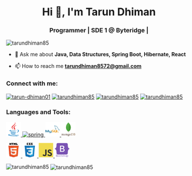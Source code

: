 <h1 align="center">Hi 👋, I'm Tarun Dhiman</h1>
<h3 align="center">Programmer | SDE 1 @ Byteridge |</h3>

<p align="left"> <img src="https://komarev.com/ghpvc/?username=tarundhiman85&label=Profile%20views&color=0e75b6&style=flat" alt="tarundhiman85" /> </p>


- 💬 Ask me about **Java, Data Structures, Spring Boot, Hibernate, React**

- 📫 How to reach me **tarundhiman8572@gmail.com**

<h3 align="left">Connect with me:</h3>
<p align="left">
<a href="https://linkedin.com/in/tarun-dhiman01" target="blank"><img align="center" src="https://raw.githubusercontent.com/rahuldkjain/github-profile-readme-generator/master/src/images/icons/Social/linked-in-alt.svg" alt="tarun-dhiman01" height="30" width="40" /></a>
<a href="https://www.codechef.com/users/tarundhiman85" target="blank"><img align="center" src="https://cdn.jsdelivr.net/npm/simple-icons@3.1.0/icons/codechef.svg" alt="tarundhiman85" height="30" width="40" /></a>
<a href="https://www.hackerrank.com/tarundhiman85" target="blank"><img align="center" src="https://raw.githubusercontent.com/rahuldkjain/github-profile-readme-generator/master/src/images/icons/Social/hackerrank.svg" alt="tarundhiman85" height="30" width="40" /></a>
<a href="https://auth.geeksforgeeks.org/user/tarundhiman85" target="blank"><img align="center" src="https://raw.githubusercontent.com/rahuldkjain/github-profile-readme-generator/master/src/images/icons/Social/geeks-for-geeks.svg" alt="tarundhiman85" height="30" width="40" /></a>
</p>

<h3 align="left">Languages and Tools:</h3>
<p align="left"> 
 <a href="https://www.java.com" target="_blank" rel="noreferrer"> <img src="https://raw.githubusercontent.com/devicons/devicon/master/icons/java/java-original.svg" alt="java" width="40" height="40"/> </a>
 <a href="https://spring.io/" target="_blank" rel="noreferrer"> <img src="https://www.vectorlogo.zone/logos/springio/springio-icon.svg" alt="spring" width="40" height="40"/>
 <a href="https://www.mysql.com/" target="_blank" rel="noreferrer"> <img src="https://raw.githubusercontent.com/devicons/devicon/master/icons/mysql/mysql-original-wordmark.svg" alt="mysql" width="40" height="40"/> </a> 
 <a href="https://www.mongodb.com/" target="_blank" rel="noreferrer"> <img src="https://raw.githubusercontent.com/devicons/devicon/master/icons/mongodb/mongodb-original-wordmark.svg" alt="mongodb" width="40" height="40"/> </a> 
 
   
<a href="https://www.w3.org/html/" target="_blank" rel="noreferrer"> <img src="https://raw.githubusercontent.com/devicons/devicon/master/icons/html5/html5-original-wordmark.svg" alt="html5" width="40" height="40"/> </a> 
<a href="https://www.w3schools.com/css/" target="_blank" rel="noreferrer"> <img src="https://raw.githubusercontent.com/devicons/devicon/master/icons/css3/css3-original-wordmark.svg" alt="css3" width="40" height="40"/> </a> 
<a href="https://developer.mozilla.org/en-US/docs/Web/JavaScript" target="_blank" rel="noreferrer"> <img src="https://raw.githubusercontent.com/devicons/devicon/master/icons/javascript/javascript-original.svg" alt="javascript" width="40" height="40"/> </a>
<a href="https://getbootstrap.com" target="_blank" rel="noreferrer"> <img src="https://raw.githubusercontent.com/devicons/devicon/master/icons/bootstrap/bootstrap-plain-wordmark.svg" alt="bootstrap" width="40" height="40"/> </a> 
  
</p>


<p><img align="left" src="https://github-readme-stats.vercel.app/api/top-langs?username=tarundhiman85&show_icons=true&locale=en&layout=compact" alt="tarundhiman85" /></p>

<p>&nbsp;<img align="center" src="https://github-readme-stats.vercel.app/api?username=tarundhiman85&show_icons=true&locale=en" alt="tarundhiman85" /></p>

<!-- <p><img align="center" src="https://github-readme-streak-stats.herokuapp.com/?user=tarundhiman85&" alt="tarundhiman85" /></p> -->
